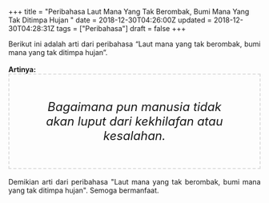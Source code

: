 +++
title = "Peribahasa Laut Mana Yang Tak Berombak, Bumi Mana Yang Tak Ditimpa Hujan "
date = 2018-12-30T04:26:00Z
updated = 2018-12-30T04:28:31Z
tags = ["Peribahasa"]
draft = false
+++

<div dir="ltr" style="text-align: left;" trbidi="on"><div style="text-align: justify;">Berikut ini adalah arti dari peribahasa “Laut mana yang tak berombak, bumi mana yang tak ditimpa hujan”.</div><br /><div style="text-align: justify;"><b>Artinya:</b></div><div style="border: 2px dashed #ddd; font-size: 24px; height: auto; margin: 0 auto; padding: 50px; text-align: center; width: auto;"><i>Bagaimana pun manusia tidak akan luput dari kekhilafan atau kesalahan.</i></div><br /><div style="text-align: justify;">Demikian arti dari peribahasa "Laut mana yang tak berombak, bumi mana yang tak ditimpa hujan". Semoga bermanfaat. </div></div>
